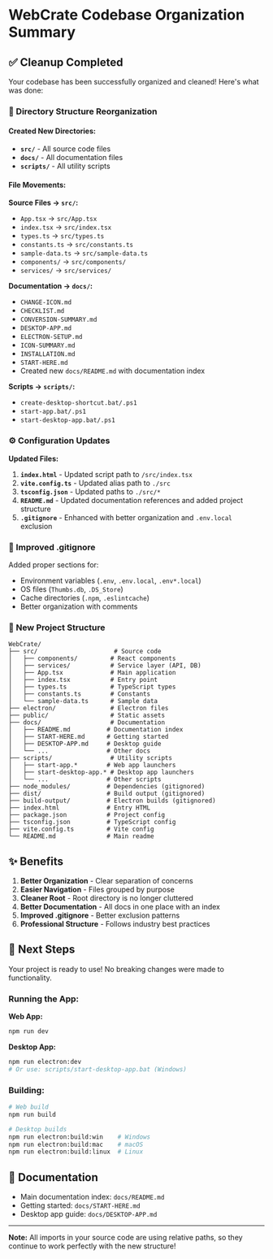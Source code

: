 # WebCrate Codebase Organization Summary

## ✅ Cleanup Completed

Your codebase has been successfully organized and cleaned! Here's what was done:

### 📁 Directory Structure Reorganization

#### Created New Directories:

- **`src/`** - All source code files
- **`docs/`** - All documentation files
- **`scripts/`** - All utility scripts

#### File Movements:

**Source Files → `src/`:**

- `App.tsx` → `src/App.tsx`
- `index.tsx` → `src/index.tsx`
- `types.ts` → `src/types.ts`
- `constants.ts` → `src/constants.ts`
- `sample-data.ts` → `src/sample-data.ts`
- `components/` → `src/components/`
- `services/` → `src/services/`

**Documentation → `docs/`:**

- `CHANGE-ICON.md`
- `CHECKLIST.md`
- `CONVERSION-SUMMARY.md`
- `DESKTOP-APP.md`
- `ELECTRON-SETUP.md`
- `ICON-SUMMARY.md`
- `INSTALLATION.md`
- `START-HERE.md`
- Created new `docs/README.md` with documentation index

**Scripts → `scripts/`:**

- `create-desktop-shortcut.bat/.ps1`
- `start-app.bat/.ps1`
- `start-desktop-app.bat/.ps1`

### ⚙️ Configuration Updates

**Updated Files:**

1. **`index.html`** - Updated script path to `/src/index.tsx`
2. **`vite.config.ts`** - Updated alias path to `./src`
3. **`tsconfig.json`** - Updated paths to `./src/*`
4. **`README.md`** - Updated documentation references and added project structure
5. **`.gitignore`** - Enhanced with better organization and `.env.local` exclusion

### 🧹 Improved .gitignore

Added proper sections for:

- Environment variables (`.env`, `.env.local`, `.env*.local`)
- OS files (`Thumbs.db`, `.DS_Store`)
- Cache directories (`.npm`, `.eslintcache`)
- Better organization with comments

### 📂 New Project Structure

```
WebCrate/
├── src/                     # Source code
│   ├── components/         # React components
│   ├── services/           # Service layer (API, DB)
│   ├── App.tsx             # Main application
│   ├── index.tsx           # Entry point
│   ├── types.ts            # TypeScript types
│   ├── constants.ts        # Constants
│   └── sample-data.ts      # Sample data
├── electron/               # Electron files
├── public/                 # Static assets
├── docs/                   # Documentation
│   ├── README.md          # Documentation index
│   ├── START-HERE.md      # Getting started
│   ├── DESKTOP-APP.md     # Desktop guide
│   └── ...                # Other docs
├── scripts/                # Utility scripts
│   ├── start-app.*        # Web app launchers
│   ├── start-desktop-app.* # Desktop app launchers
│   └── ...                # Other scripts
├── node_modules/          # Dependencies (gitignored)
├── dist/                  # Build output (gitignored)
├── build-output/          # Electron builds (gitignored)
├── index.html             # Entry HTML
├── package.json           # Project config
├── tsconfig.json          # TypeScript config
├── vite.config.ts         # Vite config
└── README.md              # Main readme
```

## ✨ Benefits

1. **Better Organization** - Clear separation of concerns
2. **Easier Navigation** - Files grouped by purpose
3. **Cleaner Root** - Root directory is no longer cluttered
4. **Better Documentation** - All docs in one place with an index
5. **Improved .gitignore** - Better exclusion patterns
6. **Professional Structure** - Follows industry best practices

## 🚀 Next Steps

Your project is ready to use! No breaking changes were made to functionality.

### Running the App:

**Web App:**

```bash
npm run dev
```

**Desktop App:**

```bash
npm run electron:dev
# Or use: scripts/start-desktop-app.bat (Windows)
```

### Building:

```bash
# Web build
npm run build

# Desktop builds
npm run electron:build:win    # Windows
npm run electron:build:mac    # macOS
npm run electron:build:linux  # Linux
```

## 📖 Documentation

- Main documentation index: `docs/README.md`
- Getting started: `docs/START-HERE.md`
- Desktop app guide: `docs/DESKTOP-APP.md`

---

**Note:** All imports in your source code are using relative paths, so they continue to work perfectly with the new structure!
